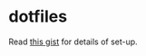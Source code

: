 # dotfiles

Read [this gist](https://gist.github.com/Integralist/20e6e0206f39d88302d73282688111a4) for details of set-up.
